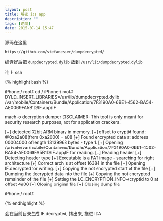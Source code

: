 ```yaml
---
layout: post
title: 解密 ios app
description: ""
tags: [逆向]
date: 2015-07-14 15:47
---
```


源码在这里

    https://github.com/stefanesser/dumpdecrypted/

编译好后把 ```dumpdecrypted.dylib``` 放到 ```/usr/lib/dumpdecrypted.dylib```

连上 ssh

{% highlight bash %}

iPhone:/ root# cd /
iPhone:/ root# DYLD_INSERT_LIBRARIES=/usr/lib/dumpdecrypted.dylib /var/mobile/Containers/Bundle/Application/7F3190A0-6BE1-4562-BA54-AE0069FA5B1D/IF.app/IF

mach-o decryption dumper
DISCLAIMER: This tool is only meant for security research purposes, not for application crackers.

[+] detected 32bit ARM binary in memory.
[+] offset to cryptid found: @0xa2a08(from 0xa2000) = a08
[+] Found encrypted data at address 00004000 of length 13139968 bytes - type 1.
[+] Opening /private/var/mobile/Containers/Bundle/Application/7F3190A0-6BE1-4562-BA54-AE0069FA5B1D/IF.app/IF for reading.
[+] Reading header
[+] Detecting header type
[+] Executable is a FAT image - searching for right architecture
[+] Correct arch is at offset 16384 in the file
[+] Opening IF.decrypted for writing.
[+] Copying the not encrypted start of the file
[+] Dumping the decrypted data into the file
[+] Copying the not encrypted remainder of the file
[+] Setting the LC_ENCRYPTION_INFO->cryptid to 0 at offset 4a08
[+] Closing original file
[+] Closing dump file

iPhone:/ root#

{% endhighlight %}

会在当前目录生成 IF.decrypted, 拷出来, 拖进 IDA